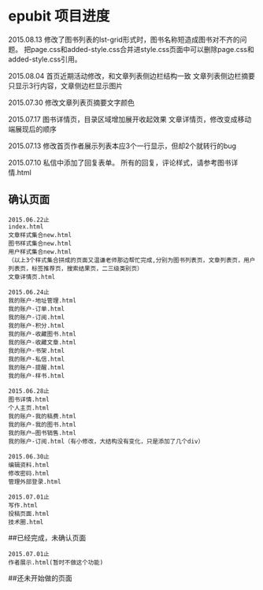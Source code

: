 # epubit 项目进度

2015.08.13
修改了图书列表的lst-grid形式时，图书名称短造成图书对不齐的问题。
把page.css和added-style.css合并进style.css页面中可以删除page.css和added-style.css引用。

2015.08.04
首页近期活动修改，和文章列表侧边栏结构一致
文章列表侧边栏摘要只显示3行内容，文章侧边栏显示图片

2015.07.30
修改文章列表页摘要文字颜色

2015.07.17
图书详情页，目录区域增加展开收起效果
文章详情页，修改变成移动端展现后的顺序


2015.07.13
修改首页作者展示列表本应3个一行显示，但却2个就转行的bug

2015.07.10
私信中添加了回复表单。
所有的回复，评论样式，请参考图书详情.html


## 确认页面

	2015.06.22止
	index.html
	文章样式集合new.html
	图书样式集合new.html
	用户样式集合new.html
	（以上3个样式集合拼成的页面又温谦老师那边帮忙完成,分别为图书列表页，文章列表页，用户列表页，标签推荐页，搜索结果页，二三级类别页）
	文章详情页.html

	2015.06.24止
	我的账户-地址管理.html
	我的账户-订单.html
	我的账户-订阅.html
	我的账户-积分.html
	我的账户-收藏图书.html
	我的账户-收藏文章.html
	我的账户-书架.html
	我的账户-私信.html
	我的账户-提醒.html
	我的账户-样书.html

	2015.06.28止
	图书详情.html
	个人主页.html
	我的账户-我的稿费.html
	我的账户-我的图书.html
	我的账户—图书销售.html
	我的账户-订阅.html（有小修改，大结构没有变化，只是添加了几个div）

	2015.06.30止
	编辑资料.html
	修改密码.html
	管理外部登录.html

	2015.07.01止
	写作.html
	投稿页面.html
	技术圈.html


##已经完成，未确认页面

	2015.07.01止
	作者展示.html(暂时不做这个功能)



##还未开始做的页面

	
	





